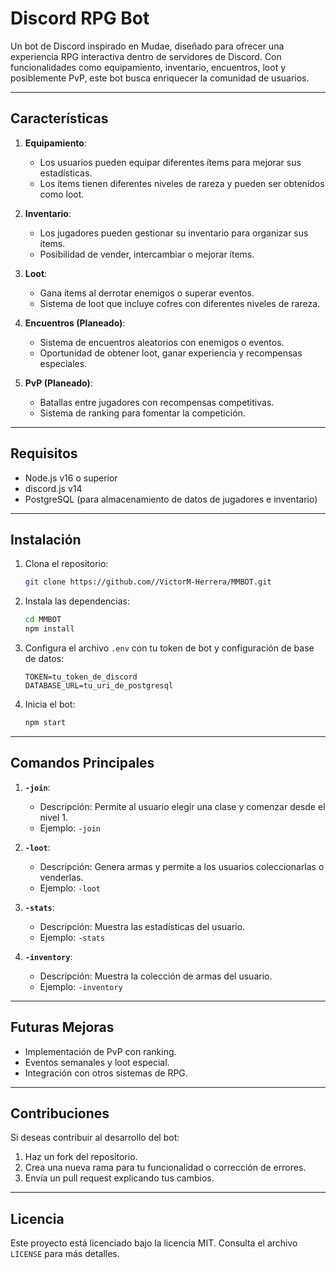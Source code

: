 # Discord RPG Bot

Un bot de Discord inspirado en Mudae, diseñado para ofrecer una experiencia RPG interactiva dentro de servidores de Discord. Con funcionalidades como equipamiento, inventario, encuentros, loot y posiblemente PvP, este bot busca enriquecer la comunidad de usuarios.

---

## Características

1. **Equipamiento**:
   - Los usuarios pueden equipar diferentes ítems para mejorar sus estadísticas.
   - Los ítems tienen diferentes niveles de rareza y pueden ser obtenidos como loot.

2. **Inventario**:
   - Los jugadores pueden gestionar su inventario para organizar sus ítems.
   - Posibilidad de vender, intercambiar o mejorar ítems.

3. **Loot**:
   - Gana ítems al derrotar enemigos o superar eventos.
   - Sistema de loot que incluye cofres con diferentes niveles de rareza.

4. **Encuentros (Planeado)**:
   - Sistema de encuentros aleatorios con enemigos o eventos.
   - Oportunidad de obtener loot, ganar experiencia y recompensas especiales.

5. **PvP (Planeado)**:
   - Batallas entre jugadores con recompensas competitivas.
   - Sistema de ranking para fomentar la competición.

---

## Requisitos

- Node.js v16 o superior
- discord.js v14
- PostgreSQL (para almacenamiento de datos de jugadores e inventario)

---

## Instalación

1. Clona el repositorio:
   ```bash
   git clone https://github.com//VictorM-Herrera/MMBOT.git
   ```

2. Instala las dependencias:
   ```bash
   cd MMBOT
   npm install
   ```

3. Configura el archivo `.env` con tu token de bot y configuración de base de datos:
   ```env
   TOKEN=tu_token_de_discord
   DATABASE_URL=tu_uri_de_postgresql
   ```

4. Inicia el bot:
   ```bash
   npm start
   ```

---

## Comandos Principales

1. **`-join`**:
   - Descripción: Permite al usuario elegir una clase y comenzar desde el nivel 1.
   - Ejemplo: `-join`

2. **`-loot`**:
   - Descripción: Genera armas y permite a los usuarios coleccionarlas o venderlas.
   - Ejemplo: `-loot`

3. **`-stats`**:
   - Descripción: Muestra las estadísticas del usuario.
   - Ejemplo: `-stats`

4. **`-inventory`**:
   - Descripción: Muestra la colección de armas del usuario.
   - Ejemplo: `-inventory`

---

## Futuras Mejoras

- Implementación de PvP con ranking.
- Eventos semanales y loot especial.
- Integración con otros sistemas de RPG.

---

## Contribuciones

Si deseas contribuir al desarrollo del bot:
1. Haz un fork del repositorio.
2. Crea una nueva rama para tu funcionalidad o corrección de errores.
3. Envía un pull request explicando tus cambios.

---

## Licencia

Este proyecto está licenciado bajo la licencia MIT. Consulta el archivo `LICENSE` para más detalles.

